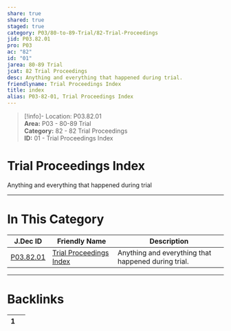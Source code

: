 ```yaml
---  
share: true  
shared: true  
staged: true  
category: P03/80-to-89-Trial/82-Trial-Proceedings  
jid: P03.82.01  
pro: P03  
ac: "82"  
id: "01"  
jarea: 80-89 Trial  
jcat: 82 Trial Proceedings  
desc: Anything and everything that happened during trial.  
friendlyname: Trial Proceedings Index  
title: index  
alias: P03-82-01, Trial Proceedings Index  
---  
```

  
>[!info]- Location: P03.82.01  
>**Area:** P03 - 80-89 Trial  
>**Category:** 82 - 82 Trial Proceedings  
>**ID:** 01 - Trial Proceedings Index  
  
# Trial Proceedings Index  
  
Anything and everything that happened during trial  
   
  
  
---  
# In This Category  
  
| J.Dec ID                                                                              | Friendly Name                                                                                       | Description                                         |  
| ------------------------------------------------------------------------------------- | --------------------------------------------------------------------------------------------------- | --------------------------------------------------- |  
| [P03.82.01](index.md) | [Trial Proceedings Index](index.md) | Anything and everything that happened during trial. |  
  
  
---  
# Backlinks  
<div><table class="dataview table-view-table"><thead class="table-view-thead"><tr class="table-view-tr-header"><th class="table-view-th"><span></span><span class="dataview small-text">1</span></th><th class="table-view-th"><span></span></th></tr></thead><tbody class="table-view-tbody"></tbody></table></div>